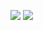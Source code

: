 

![](https://cdn.jsdelivr.net/gh/wangwenjie1314/PicCDN/2024-11-19/1731987405364-image.png)
![](https://cdn.jsdelivr.net/gh/wangwenjie1314/PicCDN/2024-11-18/1731885492125-image.png)
